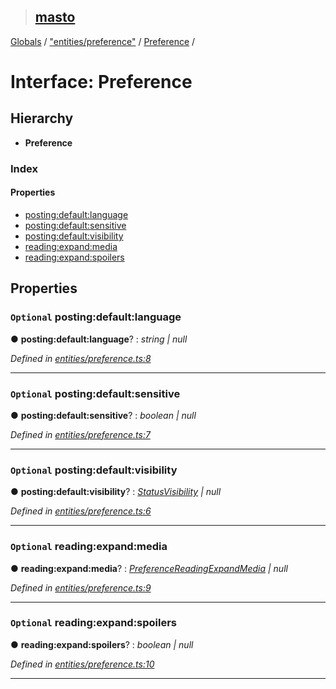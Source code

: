 > ## [masto](../README.md)

[Globals](../globals.md) / ["entities/preference"](../modules/_entities_preference_.md) / [Preference](_entities_preference_.preference.md) /

# Interface: Preference

## Hierarchy

* **Preference**

### Index

#### Properties

* [posting:default:language](_entities_preference_.preference.md#optional-posting:default:language)
* [posting:default:sensitive](_entities_preference_.preference.md#optional-posting:default:sensitive)
* [posting:default:visibility](_entities_preference_.preference.md#optional-posting:default:visibility)
* [reading:expand:media](_entities_preference_.preference.md#optional-reading:expand:media)
* [reading:expand:spoilers](_entities_preference_.preference.md#optional-reading:expand:spoilers)

## Properties

### `Optional` posting:default:language

● **posting:default:language**? : *string | null*

*Defined in [entities/preference.ts:8](https://github.com/neet/masto.js/blob/635a2aa/src/entities/preference.ts#L8)*

___

### `Optional` posting:default:sensitive

● **posting:default:sensitive**? : *boolean | null*

*Defined in [entities/preference.ts:7](https://github.com/neet/masto.js/blob/635a2aa/src/entities/preference.ts#L7)*

___

### `Optional` posting:default:visibility

● **posting:default:visibility**? : *[StatusVisibility](../modules/_entities_status_.md#statusvisibility) | null*

*Defined in [entities/preference.ts:6](https://github.com/neet/masto.js/blob/635a2aa/src/entities/preference.ts#L6)*

___

### `Optional` reading:expand:media

● **reading:expand:media**? : *[PreferenceReadingExpandMedia](../modules/_entities_preference_.md#preferencereadingexpandmedia) | null*

*Defined in [entities/preference.ts:9](https://github.com/neet/masto.js/blob/635a2aa/src/entities/preference.ts#L9)*

___

### `Optional` reading:expand:spoilers

● **reading:expand:spoilers**? : *boolean | null*

*Defined in [entities/preference.ts:10](https://github.com/neet/masto.js/blob/635a2aa/src/entities/preference.ts#L10)*

___